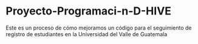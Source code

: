# Proyecto-Programaci-n-D-HIVE
Este es un proceso de cómo mejoramos un código para el seguimiento de registro de estudiantes en la Universidad del Valle de Guatemala
